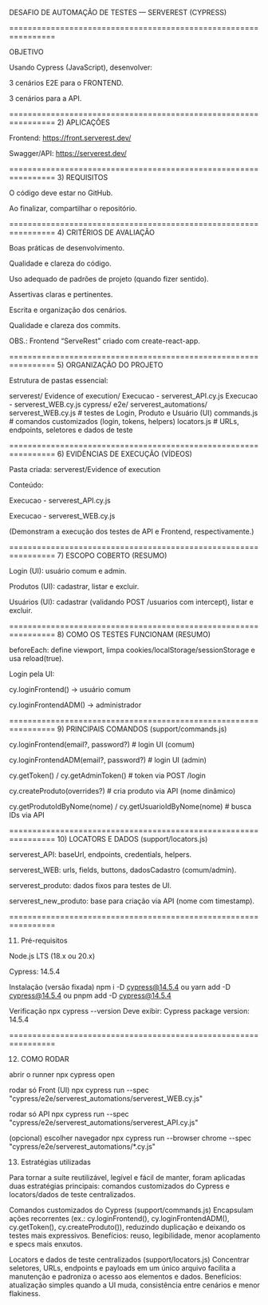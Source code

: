 DESAFIO DE AUTOMAÇÃO DE TESTES — SERVEREST (CYPRESS)


================================================================

OBJETIVO

Usando Cypress (JavaScript), desenvolver:

3 cenários E2E para o FRONTEND.

3 cenários para a API.

================================================================
2) APLICAÇÕES

Frontend: https://front.serverest.dev/

Swagger/API: https://serverest.dev/

================================================================
3) REQUISITOS

O código deve estar no GitHub.

Ao finalizar, compartilhar o repositório.

================================================================
4) CRITÉRIOS DE AVALIAÇÃO

Boas práticas de desenvolvimento.

Qualidade e clareza do código.

Uso adequado de padrões de projeto (quando fizer sentido).

Assertivas claras e pertinentes.

Escrita e organização dos cenários.

Qualidade e clareza dos commits.

OBS.: Frontend “ServeRest” criado com create-react-app.

================================================================
5) ORGANIZAÇÃO DO PROJETO

Estrutura de pastas essencial:

serverest/
Evidence of execution/
Execucao - serverest_API.cy.js
Execucao - serverest_WEB.cy.js
cypress/
e2e/
serverest_automations/
serverest_WEB.cy.js # testes de Login, Produto e Usuário (UI)
commands.js # comandos customizados (login, tokens, helpers)
locators.js # URLs, endpoints, seletores e dados de teste

================================================================
6) EVIDÊNCIAS DE EXECUÇÃO (VÍDEOS)

Pasta criada: serverest/Evidence of execution

Conteúdo:

Execucao - serverest_API.cy.js

Execucao - serverest_WEB.cy.js

(Demonstram a execução dos testes de API e Frontend, respectivamente.)

================================================================
7) ESCOPO COBERTO (RESUMO)

Login (UI): usuário comum e admin.

Produtos (UI): cadastrar, listar e excluir.

Usuários (UI): cadastrar (validando POST /usuarios com intercept), listar e excluir.

================================================================
8) COMO OS TESTES FUNCIONAM (RESUMO)

beforeEach: define viewport, limpa cookies/localStorage/sessionStorage e usa reload(true).

Login pela UI:

cy.loginFrontend() -> usuário comum

cy.loginFrontendADM() -> administrador


================================================================
9) PRINCIPAIS COMANDOS (support/commands.js)

cy.loginFrontend(email?, password?) # login UI (comum)

cy.loginFrontendADM(email?, password?) # login UI (admin)

cy.getToken() / cy.getAdminToken() # token via POST /login

cy.createProduto(overrides?) # cria produto via API (nome dinâmico)

cy.getProdutoIdByNome(nome) / cy.getUsuarioIdByNome(nome) # busca IDs via API

================================================================
10) LOCATORS E DADOS (support/locators.js)

serverest_API: baseUrl, endpoints, credentials, helpers.

serverest_WEB: urls, fields, buttons, dadosCadastro (comum/admin).

serverest_produto: dados fixos para testes de UI.

serverest_new_produto: base para criação via API (nome com timestamp).

================================================================

11) Pré-requisitos

Node.js LTS (18.x ou 20.x)

Cypress: 14.5.4

Instalação (versão fixada)
npm i -D cypress@14.5.4
 ou
yarn add -D cypress@14.5.4
 ou
pnpm add -D cypress@14.5.4

Verificação
npx cypress --version
 Deve exibir: Cypress package version: 14.5.4

================================================================

12) COMO RODAR

 abrir o runner
npx cypress open

 rodar só Front (UI)
npx cypress run --spec "cypress/e2e/serverest_automations/serverest_WEB.cy.js"

 rodar só API
npx cypress run --spec "cypress/e2e/serverest_automations/serverest_API.cy.js"

 (opcional) escolher navegador
npx cypress run --browser chrome --spec "cypress/e2e/serverest_automations/*.cy.js"

13) Estratégias utilizadas

Para tornar a suíte reutilizável, legível e fácil de manter, foram aplicadas duas estratégias principais: comandos customizados do Cypress e locators/dados de teste centralizados.

Comandos customizados do Cypress (support/commands.js)
Encapsulam ações recorrentes (ex.: cy.loginFrontend(), cy.loginFrontendADM(), cy.getToken(), cy.createProduto()), reduzindo duplicação e deixando os testes mais expressivos.
Benefícios: reuso, legibilidade, menor acoplamento e specs mais enxutos.

Locators e dados de teste centralizados (support/locators.js)
Concentrar seletores, URLs, endpoints e payloads em um único arquivo facilita a manutenção e padroniza o acesso aos elementos e dados.
Benefícios: atualização simples quando a UI muda, consistência entre cenários e menor flakiness.


